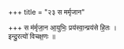 +++
title = "२३ स मर्मृजान"

+++
स म॑र्मृजा॒न आ॒युभिः॒ प्रय॑स्वा॒न्प्रय॑से हि॒तः ।  
इन्दु॒रत्यो॑ विचक्ष॒णः ॥